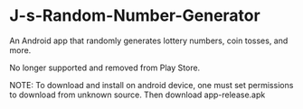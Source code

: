 # J-s-Random-Number-Generator
An Android app that randomly generates lottery numbers, coin tosses, and more. 

No longer supported and removed from Play Store.

NOTE: To download and install on android device, one must set permissions to download from unknown source.
Then download app-release.apk
